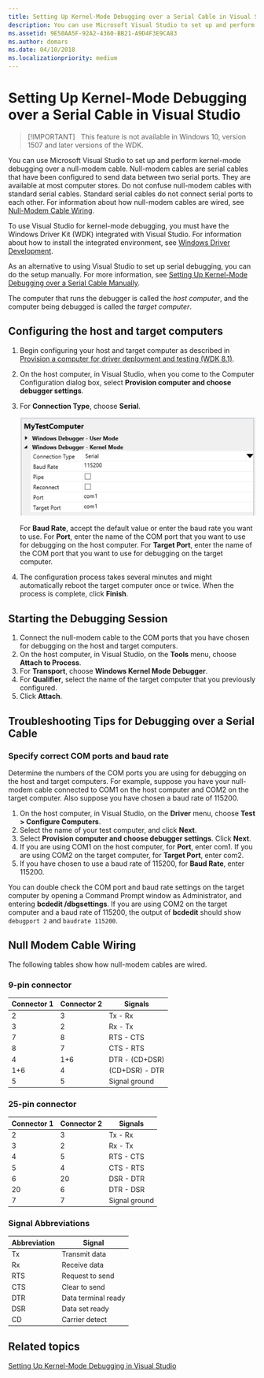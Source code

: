 ```yaml
---
title: Setting Up Kernel-Mode Debugging over a Serial Cable in Visual Studio
description: You can use Microsoft Visual Studio to set up and perform kernel-mode debugging over a null-modem cable. 
ms.assetid: 9E50AA5F-92A2-4360-BB21-A9D4F3E9CA83
ms.author: domars
ms.date: 04/10/2018
ms.localizationpriority: medium
---
```


# <span id="debugger.setting_up_a_null-modem_cable_connection_in_visual_studio"></span>Setting Up Kernel-Mode Debugging over a Serial Cable in Visual Studio

> [!IMPORTANT]  
> This feature is not available in Windows 10, version 1507 and later versions of the WDK.
>

You can use Microsoft Visual Studio to set up and perform kernel-mode debugging over a null-modem cable. Null-modem cables are serial cables that have been configured to send data between two serial ports. They are available at most computer stores. Do not confuse null-modem cables with standard serial cables. Standard serial cables do not connect serial ports to each other. For information about how null-modem cables are wired, see [Null-Modem Cable Wiring](#null-modem-cable-wiring).

To use Visual Studio for kernel-mode debugging, you must have the Windows Driver Kit (WDK) integrated with Visual Studio. For information about how to install the integrated environment, see [Windows Driver Development](https://go.microsoft.com/fwlink/p?linkid=301383).

As an alternative to using Visual Studio to set up serial debugging, you can do the setup manually. For more information, see [Setting Up Kernel-Mode Debugging over a Serial Cable Manually](setting-up-a-null-modem-cable-connection.md).

The computer that runs the debugger is called the *host computer*, and the computer being debugged is called the *target computer*.

## <span id="Configuring_the_host_and_target_computers"></span><span id="configuring_the_host_and_target_computers"></span><span id="CONFIGURING_THE_HOST_AND_TARGET_COMPUTERS"></span>Configuring the host and target computers


1.  Begin configuring your host and target computer as described in [Provision a computer for driver deployment and testing (WDK 8.1)](https://msdn.microsoft.com/library/windows/hardware/dn745909).
2.  On the host computer, in Visual Studio, when you come to the Computer Configuration dialog box, select **Provision computer and choose debugger settings**.
3.  For **Connection Type**, choose **Serial**.

    ![screen shot showing an example of debugger settings with values for the following fields: connection type, target name, and bus parameters](images/setupserialvs.png)

    For **Baud Rate**, accept the default value or enter the baud rate you want to use. For **Port**, enter the name of the COM port that you want to use for debugging on the host computer. For **Target Port**, enter the name of the COM port that you want to use for debugging on the target computer.

4.  The configuration process takes several minutes and might automatically reboot the target computer once or twice. When the process is complete, click **Finish**.

## <span id="Starting_the_Debugging_Session"></span><span id="starting_the_debugging_session"></span><span id="STARTING_THE_DEBUGGING_SESSION"></span>Starting the Debugging Session


1.  Connect the null-modem cable to the COM ports that you have chosen for debugging on the host and target computers.
2.  On the host computer, in Visual Studio, on the **Tools** menu, choose **Attach to Process**.
3.  For **Transport**, choose **Windows Kernel Mode Debugger**.
4.  For **Qualifier**, select the name of the target computer that you previously configured.
5.  Click **Attach**.

## <span id="Troubleshooting_Tips_for_Debugging_over_a_Serial_Cable"></span><span id="troubleshooting_tips_for_debugging_over_a_serial_cable"></span><span id="TROUBLESHOOTING_TIPS_FOR_DEBUGGING_OVER_A_SERIAL_CABLE"></span>Troubleshooting Tips for Debugging over a Serial Cable


### <span id="Specify_correct_COM_ports_and_baud_rate"></span><span id="specify_correct_com_ports_and_baud_rate"></span><span id="SPECIFY_CORRECT_COM_PORTS_AND_BAUD_RATE"></span>Specify correct COM ports and baud rate

Determine the numbers of the COM ports you are using for debugging on the host and target computers. For example, suppose you have your null-modem cable connected to COM1 on the host computer and COM2 on the target computer. Also suppose you have chosen a baud rate of 115200.

1.  On the host computer, in Visual Studio, on the **Driver** menu, choose **Test &gt; Configure Computers**.
2.  Select the name of your test computer, and click **Next**.
3.  Select **Provision computer and choose debugger settings**. Click **Next**.
4.  If you are using COM1 on the host computer, for **Port**, enter com1. If you are using COM2 on the target computer, for **Target Port**, enter com2.
5.  If you have chosen to use a baud rate of 115200, for **Baud Rate**, enter 115200.

You can double check the COM port and baud rate settings on the target computer by opening a Command Prompt window as Administrator, and entering **bcdedit /dbgsettings**. If you are using COM2 on the target computer and a baud rate of 115200, the output of **bcdedit** should show `debugport 2` and `baudrate 115200`.

## <span id="null-modem-cable-wiring"></span><span id="NULL-MODEM-CABLE-WIRING"></span>Null Modem Cable Wiring


The following tables show how null-modem cables are wired.

### <span id="9-pin_connector"></span><span id="9-PIN_CONNECTOR"></span>9-pin connector

| Connector 1 | Connector 2 | Signals        |
|-------------|-------------|----------------|
| 2           | 3           | Tx - Rx        |
| 3           | 2           | Rx - Tx        |
| 7           | 8           | RTS - CTS      |
| 8           | 7           | CTS - RTS      |
| 4           | 1+6         | DTR - (CD+DSR) |
| 1+6         | 4           | (CD+DSR) - DTR |
| 5           | 5           | Signal ground  |

 

### <span id="25-pin_connector"></span><span id="25-PIN_CONNECTOR"></span>25-pin connector

| Connector 1 | Connector 2 | Signals       |
|-------------|-------------|---------------|
| 2           | 3           | Tx - Rx       |
| 3           | 2           | Rx - Tx       |
| 4           | 5           | RTS - CTS     |
| 5           | 4           | CTS - RTS     |
| 6           | 20          | DSR - DTR     |
| 20          | 6           | DTR - DSR     |
| 7           | 7           | Signal ground |

 

### <span id="Signal_Abbreviations"></span><span id="signal_abbreviations"></span><span id="SIGNAL_ABBREVIATIONS"></span>Signal Abbreviations

| Abbreviation | Signal              |
|--------------|---------------------|
| Tx           | Transmit data       |
| Rx           | Receive data        |
| RTS          | Request to send     |
| CTS          | Clear to send       |
| DTR          | Data terminal ready |
| DSR          | Data set ready      |
| CD           | Carrier detect      |

 

## <span id="related_topics"></span>Related topics


[Setting Up Kernel-Mode Debugging in Visual Studio](setting-up-kernel-mode-debugging-in-visual-studio.md)

 

 






